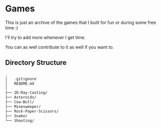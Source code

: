 # Games

This is just an archive of the games that I built for fun or during some free time :)

I'll try to add more whenever I get time.

You can as well contribute to it as well if you want to.

## Directory Structure
```sh
.
│   .gitignore
│   README.md
│
├── 2D-Ray-Casting/
├── Asteroids/
├── Cow-Bull/
├── Minesweeper/
├── Rock-Paper-Scissors/
├── Snake/
└── Shooting/
```
